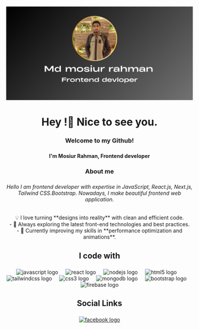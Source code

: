 ![I am GitHub Readme Generator's creator](https://github.com/mosiur73/mosiur73/blob/main/Heading%20Now%2091-98.png)
<h1 align="center">Hey !👋  Nice to see you.</h1>

###

<h3 align="center">Welcome to my Github!</h3>

###

<h4 align="center">I'm Mosiur Rahman, Frontend   developer</h4>

###


<h3 align="center">About me</h3>

###

<h6 align="center">Hello I am frontend developer  with expertise in JavaScript, React.js, Next.js, Tailwind CSS.Bootstrap. Nowadays, I make beautiful frontend  web application.</h6>

###

<p align="center">
  💡 I love turning **designs into reality** with clean and efficient code.</br>
- 🎯 Always exploring the latest front-end technologies and best practices.</br>
- 🌱 Currently improving my skills in **performance optimization and animations**.
</p>

###

<h2 align="center">I code with</h2>

###

<div align="center">
  <img src="https://cdn.jsdelivr.net/gh/devicons/devicon/icons/javascript/javascript-original.svg" height="40" alt="javascript logo"  />
  <img width="12" />
  <img src="https://cdn.jsdelivr.net/gh/devicons/devicon/icons/react/react-original.svg" height="40" alt="react logo"  />
  <img width="12" />
  <img src="https://cdn.jsdelivr.net/gh/devicons/devicon/icons/nodejs/nodejs-original.svg" height="40" alt="nodejs logo"  />
  <img width="12" />
  <img src="https://cdn.jsdelivr.net/gh/devicons/devicon/icons/html5/html5-original.svg" height="40" alt="html5 logo"  />
  <img width="12" />
  <img src="https://cdn.jsdelivr.net/gh/devicons/devicon/icons/tailwindcss/tailwindcss-original-wordmark.svg" height="40" alt="tailwindcss logo"  />
  <img width="12" />
  <img src="https://cdn.jsdelivr.net/gh/devicons/devicon/icons/css3/css3-original.svg" height="40" alt="css3 logo"  />
  <img width="12" />
  <img src="https://cdn.jsdelivr.net/gh/devicons/devicon/icons/mongodb/mongodb-original.svg" height="40" alt="mongodb logo"  />
  <img width="12" />
  <img src="https://cdn.jsdelivr.net/gh/devicons/devicon/icons/bootstrap/bootstrap-original.svg" height="40" alt="bootstrap logo"  />
  <img width="12" />
  <img src="https://cdn.jsdelivr.net/gh/devicons/devicon/icons/firebase/firebase-plain.svg" height="40" alt="firebase logo"  />
</div>

###

<h2 align="center">Social Links</h2>

###

<div align="center">
  <a href="https://web.facebook.com/mdmosiur.rahman.9484941" target="_blank">
    <img src="https://raw.githubusercontent.com/maurodesouza/profile-readme-generator/master/src/assets/icons/social/facebook/default.svg" width="52" height="40" alt="facebook logo"  />
  </a>
</div>

###



###
